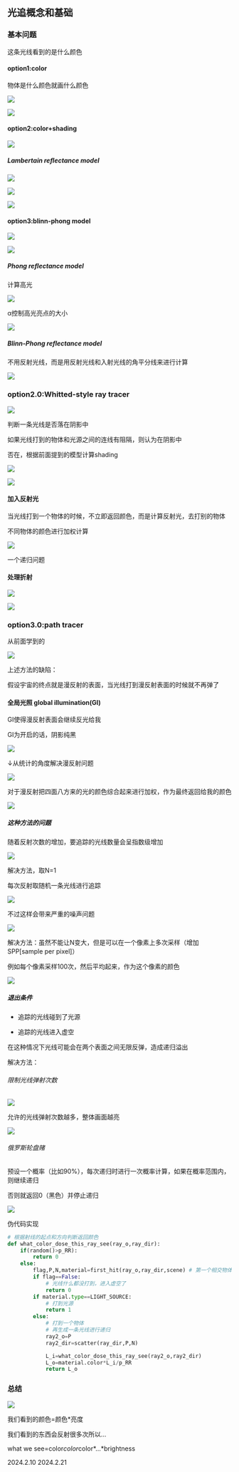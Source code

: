 ##  光追概念和基础

### 基本问题

这条光线看到的是什么颜色

#### option1:color

物体是什么颜色就画什么颜色

![](./../assets/83.png)

![](./../assets/84.png)

#### option2:color+shading

![](./../assets/85.png)

##### Lambertain reflectance model

![](./../assets/86.png)

![](./../assets/87.png)

![](./../assets/88.png)

#### option3:blinn-phong model

![](./../assets/92.png)

![](./../assets/93.png)

##### Phong reflectance model

计算高光

![](./../assets/89.png)

α控制高光亮点的大小

![](./../assets/90.png)

##### Blinn-Phong reflectance model

不用反射光线，而是用反射光线和入射光线的角平分线来进行计算

![](./../assets/91.png)

### option2.0:Whitted-style ray tracer

![](./../assets/94.png)

判断一条光线是否落在阴影中

如果光线打到的物体和光源之间的连线有阻隔，则认为在阴影中

否在，根据前面提到的模型计算shading

![](./../assets/95.png)

![](./../assets/96.png)

#### 加入反射光

当光线打到一个物体的时候，不立即返回颜色，而是计算反射光，去打别的物体

不同物体的颜色进行加权计算

![](./../assets/97.png)

一个递归问题

#### 处理折射

![](./../assets/98.png)

![](./../assets/99.png)

### option3.0:path tracer

从前面学到的

![](./../assets/100.png)

上述方法的缺陷：

假设宇宙的终点就是漫反射的表面，当光线打到漫反射表面的时候就不再弹了

#### 全局光照 global illumination(GI)

GI使得漫反射表面会继续反光给我

GI为开启的话，阴影纯黑

![](./../assets/102.png)

↓从统计的角度解决漫反射问题

![](./../assets/103.png)

对于漫反射把四面八方来的光的颜色综合起来进行加权，作为最终返回给我的颜色

![](./../assets/104.png)

##### 这种方法的问题

随着反射次数的增加，要追踪的光线数量会呈指数级增加

![](./../assets/105.png)

解决方法，取N=1

每次反射取随机一条光线进行追踪

![](./../assets/106.png)

不过这样会带来严重的噪声问题

![](./../assets/107.png)

解决方法：虽然不能让N变大，但是可以在一个像素上多次采样（增加SPP[sample per pixel]）

例如每个像素采样100次，然后平均起来，作为这个像素的颜色

![](./../assets/108.png)

##### 退出条件

* 追踪的光线碰到了光源

* 追踪的光线进入虚空

在这种情况下光线可能会在两个表面之间无限反弹，造成递归溢出

解决方法：

###### 限制光线弹射次数

![](./../assets/109.png)

允许的光线弹射次数越多，整体画面越亮

![](./../assets/110.png)

###### 俄罗斯轮盘赌

预设一个概率（比如90%），每次递归时进行一次概率计算，如果在概率范围内，则继续递归

否则就返回0（黑色）并停止递归

![](./../assets/111.png)

伪代码实现

```python
# 根据射线的起点和方向判断返回颜色
def what_color_dose_this_ray_see(ray_o,ray_dir):
    if(random()>p_RR):
        return 0
    else:
        flag,P,N,material=first_hit(ray_o,ray_dir,scene) # 第一个相交物体
        if flag==False:
            # 光线什么都没打到，进入虚空了
            return 0
        if material.type==LIGHT_SOURCE:
            # 打到光源
            return 1
        else:
            # 打到一个物体
            # 再生成一条光线进行递归
            ray2_o=P
            ray2_dir=scatter(ray_dir,P,N)

            L_i=what_color_dose_this_ray_see(ray2_o,ray2_dir)
            L_o=material.color*L_i/p_RR
            return L_o
```

### 总结

![](./../assets/112.png)

我们看到的颜色=颜色*亮度

我们看到的东西会反射很多次所以...

what we see=color*color*color*...*brightness

2024.2.10
2024.2.21

